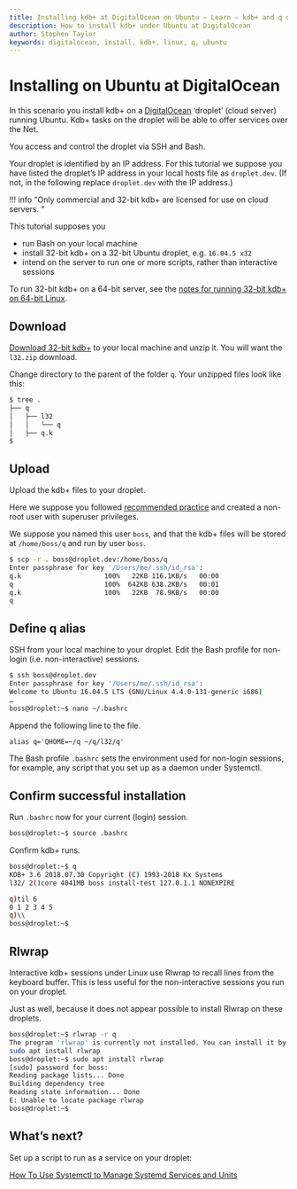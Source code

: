 ```yaml
---
title: Installing kdb+ at DigitalOcean on Ubuntu – Learn – kdb+ and q documentation
description: How to install kdb+ under Ubuntu at DigitalOcean
author: Stephen Taylor
keywords: digitalocean, install, kdb+, linux, q, ubuntu
---
```

# <i class="fab fa-digital-ocean"></i> Installing on Ubuntu at DigitalOcean



In this scenario you install kdb+ on a [DigitalOcean](https://digitalocean.com) ‘droplet’ (cloud server) running Ubuntu. 
Kdb+ tasks on the droplet will be able to offer services over the Net.

You access and control the droplet via SSH and Bash.

Your droplet is identified by an IP address.
For this tutorial we suppose you have listed the droplet’s IP address in your local hosts file as `droplet.dev`. 
(If not, in the following replace `droplet.dev` with the IP address.)

!!! info "Only commercial and 32-bit kdb+ are licensed for use on cloud servers. "

This tutorial supposes you 

-   run Bash on your local machine
-   install 32-bit kdb+ on a 32-bit Ubuntu droplet, e.g. `16.04.5 x32`
-   intend on the server to run one or more scripts, rather than interactive sessions

To run 32-bit kdb+ on a 64-bit server, see the [notes for running 32-bit kdb+ on 64-bit Linux](linux.md#64-bit-or-32-bit).


## <i class="fas fa-download"></i> Download

[Download 32-bit kdb+](https://kx.com/connect-with-us/download/) to your local machine and unzip it. 
You will want the `l32.zip` download. 

Change directory to the parent of the folder `q`.
Your unzipped files look like this: 

```txt
$ tree .
├── q
│   ├── l32
│   │   └── q
│   ├── q.k
$
```


## <i class="fas fa-upload"></i> Upload

Upload the kdb+ files to your droplet. 

Here we suppose you followed [recommended practice](https://www.digitalocean.com/community/tutorials/initial-server-setup-with-ubuntu-16-04) and created a non-root user with superuser privileges. 

We suppose you named this user `boss`, 
and that the kdb+ files will be stored at `/home/boss/q` and run by user `boss`.

```bash
$ scp -r . boss@droplet.dev:/home/boss/q
Enter passphrase for key '/Users/me/.ssh/id_rsa':
q.k                     100%   22KB 116.1KB/s   00:00
q                       100%  642KB 638.2KB/s   00:01
q.k                     100%   22KB  78.9KB/s   00:00
q
```


## <i class="fas fa-code"></i> Define q alias

SSH from your local machine to your droplet. 
Edit the Bash profile for non-login (i.e. non-interactive) sessions. 

```bash
$ ssh boss@droplet.dev
Enter passphrase for key '/Users/me/.ssh/id_rsa':
Welcome to Ubuntu 16.04.5 LTS (GNU/Linux 4.4.0-131-generic i686)
…
boss@droplet:~$ nano ~/.bashrc
```

Append the following line to the file.

```txt
alias q='QHOME=~/q ~/q/l32/q'
```

The Bash profile `.bashrc` sets the environment used for non-login sessions, for example, any script that you set up as a daemon under Systemctl. 


## <i class="fas fa-check"></i> Confirm successful installation

Run `.bashrc` now for your current (login) session.

```bash
boss@droplet:~$ source .bashrc
```

Confirm kdb+ runs.

```bash
boss@droplet:~$ q
KDB+ 3.6 2018.07.30 Copyright (C) 1993-2018 Kx Systems
l32/ 2()core 4041MB boss install-test 127.0.1.1 NONEXPIRE

q)til 6
0 1 2 3 4 5
q)\\
boss@droplet:~$
```


## <i class="fas fa-code"></i> Rlwrap

Interactive kdb+ sessions under Linux use Rlwrap to recall lines from the keyboard buffer. 
This is less useful for the non-interactive sessions you run on your droplet. 

Just as well, because it does not appear possible to install Rlwrap on these droplets.

```bash
boss@droplet:~$ rlwrap -r q
The program 'rlwrap' is currently not installed. You can install it by typing:
sudo apt install rlwrap
boss@droplet:~$ sudo apt install rlwrap
[sudo] password for boss:
Reading package lists... Done
Building dependency tree
Reading state information... Done
E: Unable to locate package rlwrap
boss@droplet:~$
```


## <i class="far fa-hand-point-right"></i> What’s next?

Set up a script to run as a service on your droplet:

[How To Use Systemctl to Manage Systemd Services and Units](https://cloudsupport.digitalocean.com/s/#none|ka21N000000Cp7aQAC)

